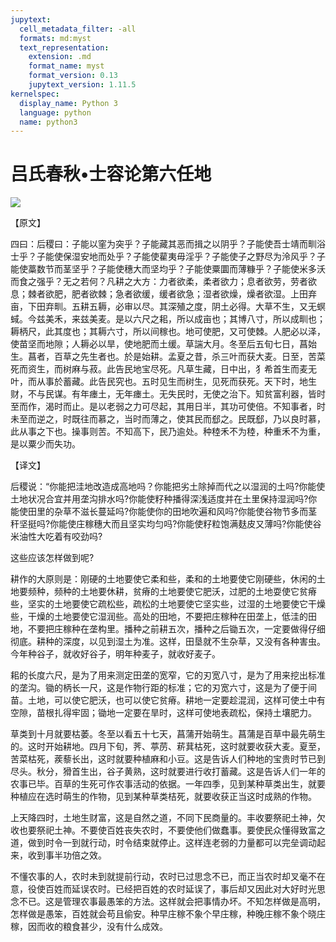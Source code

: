 ```yaml
---
jupytext:
  cell_metadata_filter: -all
  formats: md:myst
  text_representation:
    extension: .md
    format_name: myst
    format_version: 0.13
    jupytext_version: 1.11.5
kernelspec:
  display_name: Python 3
  language: python
  name: python3
---
```

# 吕氏春秋&#8226;士容论第六任地

![](image/cover.jpg)

【原文】

四曰：后稷曰：子能以窐为突乎？子能藏其恶而揖之以阴乎？子能使吾士靖而甽浴士乎？子能使保湿安地而处乎？子能使雚夷毋淫乎？子能使子之野尽为泠风乎？子能使藁数节而茎坚乎？子能使穗大而坚均乎？子能使粟圜而薄糠乎？子能使米多沃而食之强乎？无之若何？凡耕之大方：力者欲柔，柔者欲力；息者欲劳，劳者欲息；棘者欲肥，肥者欲棘；急者欲缓，缓者欲急；湿者欲燥，燥者欲湿。上田弃亩，下田弃甽。五耕五耨，必审以尽。其深殖之度，阴土必得。大草不生，又无螟蜮。今兹美禾，来兹美麦。是以六尺之耜，所以成亩也；其博八寸，所以成甽也；耨柄尺，此其度也；其耨六寸，所以间稼也。地可使肥，又可使棘。人肥必以泽，使苗坚而地隙；人耨必以旱，使地肥而土缓。草諯大月。冬至后五旬七日，菖始生。菖者，百草之先生者也。於是始耕。孟夏之昔，杀三叶而获大麦。日至，苦菜死而资生，而树麻与菽。此告民地宝尽死。凡草生藏，日中出，犭希首生而麦无叶，而从事於蓄藏。此告民究也。五时见生而树生，见死而获死。天下时，地生财，不与民谋。有年瘗土，无年瘗土。无失民时，无使之治下。知贫富利器，皆时至而作，渴时而止。是以老弱之力可尽起，其用日半，其功可使倍。不知事者，时未至而逆之，时既往而慕之，当时而薄之，使其民而郄之。民既郄，乃以良时慕，此从事之下也。操事则苦。不知高下，民乃逾处。种稑禾不为稑，种重禾不为重，是以粟少而失功。

【译文】

后稷说：“你能把洼地改造成高地吗？你能把劣土除掉而代之以湿润的土吗?你能使土地状况合宜并用垄沟排水吗?你能使籽种播得深浅适度并在土里保持湿润吗?你能使田里的杂草不滋长蔓延吗?你能使你的田地吹遍和风吗?你能使谷物节多而茎秆坚挺吗?你能使庄稼穗大而且坚实均匀吗?你能使籽粒饱满麸皮又薄吗?你能使谷米油性大吃着有咬劲吗?

这些应该怎样做到呢?

耕作的大原则是：刚硬的土地要使它柔和些，柔和的土地要使它刚硬些，休闲的土地要频种，频种的土地要休耕，贫瘠的土地要使它肥沃，过肥的土地耍使它贫瘠些，坚实的土地要使它疏松些，疏松的土地要使它坚实些，过湿的土地要使它干燥些，干燥的土地要使它湿润些。高处的田地，不要把庄稼种在田垄上，低洼的田地，不要把庄稼种在垄构里。播种之前耕五次，播种之后锄五次，一定要做得仔细彻底。耕种的深度，以见到湿土为准。这样，田垦就不生杂草，又没有各种害虫。今年种谷子，就收好谷子，明年种麦子，就收好麦子。

耜的长度六尺，是为了用来测定田垄的宽窄，它的刃宽八寸，是为了用来挖出标准的垄沟。锄的柄长一尺，这是作物行距的标准；它的刃宽六寸，这是为了便于间苗。土地，可以使它肥沃，也可以使它贫瘠。耕地一定要趁混润，这样可使土中有空隙，苗根扎得牢固；锄地一定要在旱时，这样可使地表疏松，保持土壤肥力。

草类到十月就要枯萎。冬至以看五十七天，菖蒲开始萌生。菖蒲是百草中最先萌生的。这时开始耕地。四月下旬，荠、葶苈、菥萁枯死，这时就要收获大麦。夏至，苦菜枯死，蒺藜长出，这时就要种植麻和小豆。这是告诉人们种地的宝贵时节已到尽头。秋分，猾首生出，谷子黄熟，这时就要进行收打蓄藏。这是告诉人们一年的农事已毕。百草的生死可作农事活动的依据。一年四季，见到某种草类出生，就要种植应在选时萌生的作物，见到某种草类桔死，就要收获正当这时成熟的作物。

上天降四时，土地生财富，这是自然之道，不同下民商量的。丰收要祭祀土神，欠收也要祭祀土神。不要使百姓丧失农时，不要使他们做蠢事。要使民众懂得致富之道，做到时令一到就行动，时令结束就停止。这样连老弱的力量都可以完垒调动起来，收到事半功倍之效。

不懂农事的人，农时未到就提前行动，农时已过思念不已，而正当农时却叉毫不在意，役使百姓而延误农时。已经把百姓的农时延误了，事后却又因此对大好时光思念不已。这是管理农事最愚笨的方法。这样就会把事情办坏。不知怎样做是高明，怎样做是愚笨，百姓就会苟且偷安。种早庄稼不象个早庄稼，种晚庄稼不象个晓庄稼，因而收的粮食甚少，没有什么成效。



